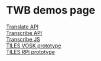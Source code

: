 <div id="top">
<h1>TWB demos page</h1>

<p>
<a href="/translate">Translate API</a>
<br>
<a href="/transcribe">Transcribe API</a>
<br>
<a href="/transcribe">Transcribe JS</a>
<br>
<a href="/tilesvosk">TILES VOSK prototype</a>
<br>
<a href="/tilesrpi">TILES RPi prototype</a>
</p>
</div>

